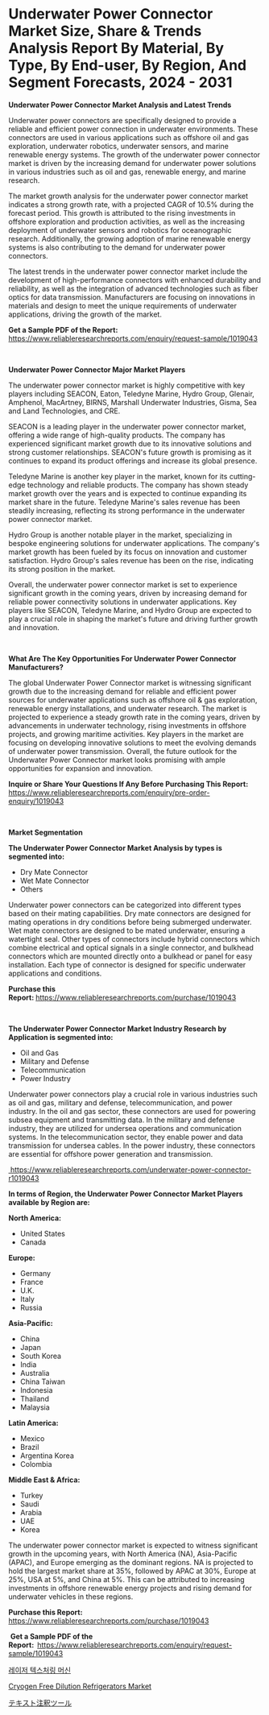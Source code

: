 <p><h1>Underwater Power Connector Market Size, Share & Trends Analysis Report By Material, By Type, By End-user, By Region, And Segment Forecasts, 2024 - 2031</h1></p><p><strong>Underwater Power Connector Market Analysis and Latest Trends</strong></p>
<p><p>Underwater power connectors are specifically designed to provide a reliable and efficient power connection in underwater environments. These connectors are used in various applications such as offshore oil and gas exploration, underwater robotics, underwater sensors, and marine renewable energy systems. The growth of the underwater power connector market is driven by the increasing demand for underwater power solutions in various industries such as oil and gas, renewable energy, and marine research.</p><p>The market growth analysis for the underwater power connector market indicates a strong growth rate, with a projected CAGR of 10.5% during the forecast period. This growth is attributed to the rising investments in offshore exploration and production activities, as well as the increasing deployment of underwater sensors and robotics for oceanographic research. Additionally, the growing adoption of marine renewable energy systems is also contributing to the demand for underwater power connectors.</p><p>The latest trends in the underwater power connector market include the development of high-performance connectors with enhanced durability and reliability, as well as the integration of advanced technologies such as fiber optics for data transmission. Manufacturers are focusing on innovations in materials and design to meet the unique requirements of underwater applications, driving the growth of the market.</p></p>
<p><strong>Get a Sample PDF of the Report:&nbsp;</strong> <a href="https://www.reliableresearchreports.com/enquiry/request-sample/1019043">https://www.reliableresearchreports.com/enquiry/request-sample/1019043</a></p>
<p>&nbsp;</p>
<p><strong>Underwater Power Connector Major Market Players</strong></p>
<p><p>The underwater power connector market is highly competitive with key players including SEACON, Eaton, Teledyne Marine, Hydro Group, Glenair, Amphenol, MacArtney, BIRNS, Marshall Underwater Industries, Gisma, Sea and Land Technologies, and CRE. </p><p>SEACON is a leading player in the underwater power connector market, offering a wide range of high-quality products. The company has experienced significant market growth due to its innovative solutions and strong customer relationships. SEACON's future growth is promising as it continues to expand its product offerings and increase its global presence.</p><p>Teledyne Marine is another key player in the market, known for its cutting-edge technology and reliable products. The company has shown steady market growth over the years and is expected to continue expanding its market share in the future. Teledyne Marine's sales revenue has been steadily increasing, reflecting its strong performance in the underwater power connector market.</p><p>Hydro Group is another notable player in the market, specializing in bespoke engineering solutions for underwater applications. The company's market growth has been fueled by its focus on innovation and customer satisfaction. Hydro Group's sales revenue has been on the rise, indicating its strong position in the market.</p><p>Overall, the underwater power connector market is set to experience significant growth in the coming years, driven by increasing demand for reliable power connectivity solutions in underwater applications. Key players like SEACON, Teledyne Marine, and Hydro Group are expected to play a crucial role in shaping the market's future and driving further growth and innovation.</p></p>
<p>&nbsp;</p>
<p><strong>What Are The Key Opportunities For Underwater Power Connector Manufacturers?</strong></p>
<p><p>The global Underwater Power Connector market is witnessing significant growth due to the increasing demand for reliable and efficient power sources for underwater applications such as offshore oil & gas exploration, renewable energy installations, and underwater research. The market is projected to experience a steady growth rate in the coming years, driven by advancements in underwater technology, rising investments in offshore projects, and growing maritime activities. Key players in the market are focusing on developing innovative solutions to meet the evolving demands of underwater power transmission. Overall, the future outlook for the Underwater Power Connector market looks promising with ample opportunities for expansion and innovation.</p></p>
<p><strong>Inquire or Share Your Questions If Any Before Purchasing This Report:</strong> <a href="https://www.reliableresearchreports.com/enquiry/pre-order-enquiry/1019043">https://www.reliableresearchreports.com/enquiry/pre-order-enquiry/1019043</a></p>
<p>&nbsp;</p>
<p><strong>Market Segmentation</strong></p>
<p><strong>The Underwater Power Connector Market Analysis by types is segmented into:</strong></p>
<p><ul><li>Dry Mate Connector</li><li>Wet Mate Connector</li><li>Others</li></ul></p>
<p><p>Underwater power connectors can be categorized into different types based on their mating capabilities. Dry mate connectors are designed for mating operations in dry conditions before being submerged underwater. Wet mate connectors are designed to be mated underwater, ensuring a watertight seal. Other types of connectors include hybrid connectors which combine electrical and optical signals in a single connector, and bulkhead connectors which are mounted directly onto a bulkhead or panel for easy installation. Each type of connector is designed for specific underwater applications and conditions.</p></p>
<p><strong>Purchase this Report:&nbsp;</strong><a href="https://www.reliableresearchreports.com/purchase/1019043">https://www.reliableresearchreports.com/purchase/1019043</a></p>
<p>&nbsp;</p>
<p><strong>The Underwater Power Connector Market Industry Research by Application is segmented into:</strong></p>
<p><ul><li>Oil and Gas</li><li>Military and Defense</li><li>Telecommunication</li><li>Power Industry</li></ul></p>
<p><p>Underwater power connectors play a crucial role in various industries such as oil and gas, military and defense, telecommunication, and power industry. In the oil and gas sector, these connectors are used for powering subsea equipment and transmitting data. In the military and defense industry, they are utilized for undersea operations and communication systems. In the telecommunication sector, they enable power and data transmission for undersea cables. In the power industry, these connectors are essential for offshore power generation and transmission.</p></p>
<p><a href="https://www.reliableresearchreports.com/underwater-power-connector-r1019043">&nbsp;https://www.reliableresearchreports.com/underwater-power-connector-r1019043</a></p>
<p><strong>In terms of Region, the Underwater Power Connector Market Players available by Region are:</strong></p>
<p>
    <p> <strong> North America: </strong>
        <ul>
            <li>United States</li>
            <li>Canada</li>
        </ul>
        </p> 
    <p> <strong> Europe: </strong>
        <ul>
            <li>Germany</li>
            <li>France</li>
            <li>U.K.</li>
            <li>Italy</li>
            <li>Russia</li>
        </ul>
        </p> 
    <p> <strong> Asia-Pacific: </strong>
        <ul>
            <li>China</li>
            <li>Japan</li>
            <li>South Korea</li>
            <li>India</li>
            <li>Australia</li>
            <li>China Taiwan</li>
            <li>Indonesia</li>
            <li>Thailand</li>
            <li>Malaysia</li>
        </ul>
        </p> 
    <p> <strong> Latin America: </strong>
        <ul>
            <li>Mexico</li>
            <li>Brazil</li>
            <li>Argentina Korea</li>
            <li>Colombia</li>
        </ul>
        </p> 
    <p> <strong> Middle East & Africa: </strong>
        <ul>
            <li>Turkey</li>
            <li>Saudi</li>
            <li>Arabia</li>
            <li>UAE</li>
            <li>Korea</li>
        </ul>
    </p>
    </p>
<p><p>The underwater power connector market is expected to witness significant growth in the upcoming years, with North America (NA), Asia-Pacific (APAC), and Europe emerging as the dominant regions. NA is projected to hold the largest market share at 35%, followed by APAC at 30%, Europe at 25%, USA at 5%, and China at 5%. This can be attributed to increasing investments in offshore renewable energy projects and rising demand for underwater vehicles in these regions.</p></p>
<p><strong>Purchase this Report: </strong><a href="https://www.reliableresearchreports.com/purchase/1019043">https://www.reliableresearchreports.com/purchase/1019043</a></p>
<p>&nbsp;<strong>Get a Sample PDF of the Report:&nbsp;&nbsp;</strong><a href="https://www.reliableresearchreports.com/enquiry/request-sample/1019043">https://www.reliableresearchreports.com/enquiry/request-sample/1019043</a></p>
<p><strong></strong></p>
<p><p><a href="https://medium.com/@hettiestehr/%EB%A0%88%EC%9D%B4%EC%A0%80-%ED%85%8D%EC%8A%A4%EC%B2%98%EB%A7%81-%EA%B8%B0%EA%B3%84-%EC%8B%9C%EC%9E%A5-%EB%B6%84%EC%84%9D-cagr-%EC%8B%9C%EC%9E%A5-%EC%84%B8%EB%B6%84%ED%99%94-%EB%B0%8F-%EC%84%B8%EA%B3%84-%EC%82%B0%EC%97%85-%EA%B0%9C%EC%9A%94-f9f8ef6abf7d">레이저 텍스처링 머신</a></p><p><a href="https://github.com/GroverBarry/Market-Research-Report-List-4/blob/main/cryogen-free-dilution-refrigerators-market.md">Cryogen Free Dilution Refrigerators Market</a></p><p><a href="https://medium.com/@callumnowacki2000/%E3%83%86%E3%82%AD%E3%82%B9%E3%83%88%E6%B3%A8%E9%87%88%E3%83%84%E3%83%BC%E3%83%AB%E5%B8%82%E5%A0%B4-%E5%B8%82%E5%A0%B4%E3%82%B7%E3%82%A7%E3%82%A2-%E5%B8%82%E5%A0%B4%E5%8B%95%E5%90%91-%E3%81%8A%E3%82%88%E3%81%B3%E5%B0%86%E6%9D%A5%E3%81%AE%E6%88%90%E9%95%B7%E3%82%92%E6%8E%A2%E3%82%8B-191d824ba0e3">テキスト注釈ツール</a></p></p>